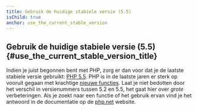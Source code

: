 ```yaml
---
title: Gebruik de huidige stabiele versie (5.5)
isChild: true
anchor: use_the_current_stable_version
---
```


## Gebruik de huidige stabiele versie (5.5) {#use_the_current_stable_version_title}

Indien je juist begonnen bent met PHP, zorg er dan voor dat je de laatste stabiele versie gebruikt: [PHP 5.5][php-release]. 
PHP is in de laatste jaren er sterk op vooruit gegaan met krachtige [nieuwe functies](#language_highlights).
Laat je niet bedotten door het verschil in versienummers tussen 5.2 en 5.5, het gaat hier over _grote_ verbeteringen.
Als je zoekt naar een functie of het gebruik ervan vind je het antwoord in de documentatie op de [php.net][php-docs] website.

[php-release]: http://www.php.net/downloads.php
[php-docs]: http://www.php.net/manual/en/
